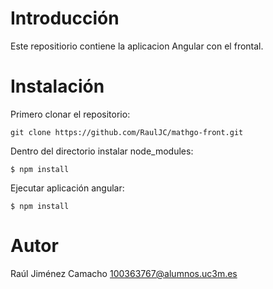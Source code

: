 # Introducción #

Este repositiorio contiene la aplicacion Angular con el frontal.

# Instalación #

Primero clonar el repositorio:

    git clone https://github.com/RaulJC/mathgo-front.git

Dentro del directorio instalar node_modules:

    $ npm install

Ejecutar aplicación angular:

    $ npm install

# Autor #

Raúl Jiménez Camacho <100363767@alumnos.uc3m.es>
